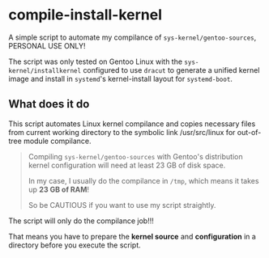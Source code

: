 # compile-install-kernel
A simple script to automate my compilance of `sys-kernel/gentoo-sources`, PERSONAL USE ONLY!

The script was only tested on Gentoo Linux with the `sys-kernel/installkernel` configured to use `dracut` to generate a unified kernel image and install in `systemd`'s kernel-install layout for `systemd-boot`.

## What does it do

This script automates Linux kernel compilance and copies necessary files from current working directory to the symbolic link /usr/src/linux for out-of-tree module compilance.

> Compiling `sys-kernel/gentoo-sources` with Gentoo's distribution kernel configuration will need at least 23 GB of disk space.
>
> In my case, I usually do the compilance in `/tmp`, which means it takes up **23 GB of RAM**!
>
> So be CAUTIOUS if you want to use my script straightly.

The script will only do the compilance job!!!

That means you have to prepare the **kernel source** and **configuration** in a directory before you execute the script.